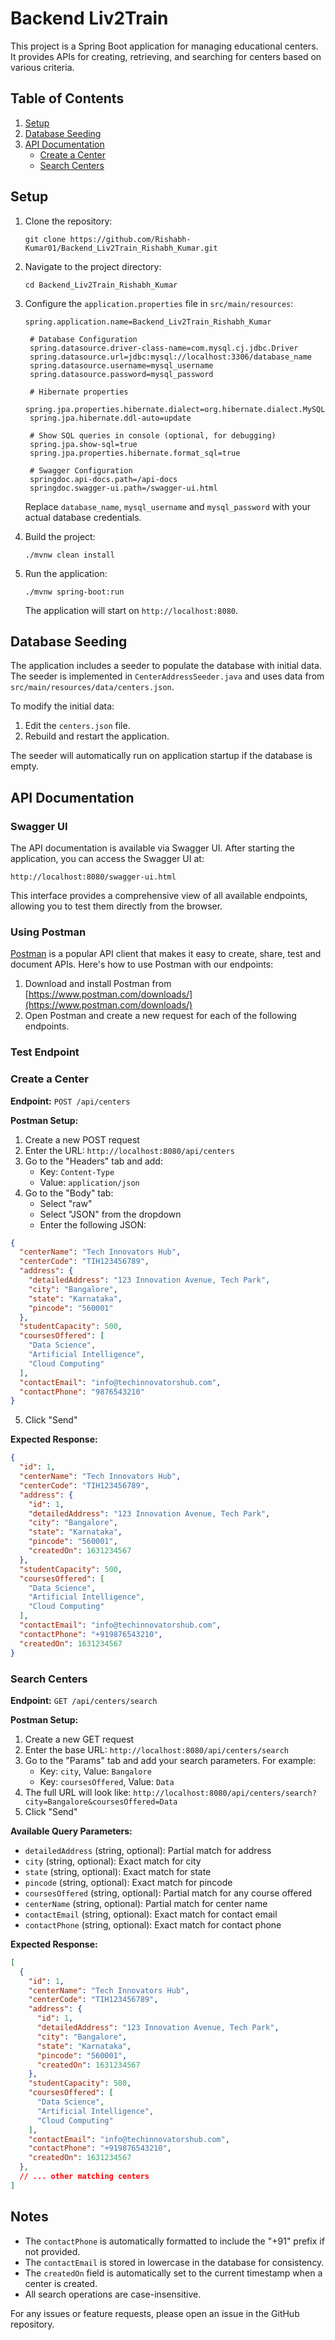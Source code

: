 # Backend Liv2Train

This project is a Spring Boot application for managing educational centers. It provides APIs for creating, retrieving, and searching for centers based on various criteria.

## Table of Contents

1. [Setup](#setup)
2. [Database Seeding](#database-seeding)
3. [API Documentation](#api-documentation)
   - [Create a Center](#create-a-center)
   - [Search Centers](#search-centers)

## Setup

1. Clone the repository:
   ```
   git clone https://github.com/Rishabh-Kumar01/Backend_Liv2Train_Rishabh_Kumar.git
   ```

2. Navigate to the project directory:
   ```
   cd Backend_Liv2Train_Rishabh_Kumar
   ```

3. Configure the `application.properties` file in `src/main/resources`:
   ```properties
   spring.application.name=Backend_Liv2Train_Rishabh_Kumar

    # Database Configuration
    spring.datasource.driver-class-name=com.mysql.cj.jdbc.Driver
    spring.datasource.url=jdbc:mysql://localhost:3306/database_name
    spring.datasource.username=mysql_username
    spring.datasource.password=mysql_password
    
    # Hibernate properties
    spring.jpa.properties.hibernate.dialect=org.hibernate.dialect.MySQLDialect
    spring.jpa.hibernate.ddl-auto=update
    
    # Show SQL queries in console (optional, for debugging)
    spring.jpa.show-sql=true
    spring.jpa.properties.hibernate.format_sql=true
    
    # Swagger Configuration
    springdoc.api-docs.path=/api-docs
    springdoc.swagger-ui.path=/swagger-ui.html

   ```
   
   Replace `database_name`,  `mysql_username` and `mysql_password` with your actual database credentials.

4. Build the project:
   ```
   ./mvnw clean install
   ```

5. Run the application:
   ```
   ./mvnw spring-boot:run
   ```

   The application will start on `http://localhost:8080`.

## Database Seeding

The application includes a seeder to populate the database with initial data. The seeder is implemented in `CenterAddressSeeder.java` and uses data from `src/main/resources/data/centers.json`.

To modify the initial data:

1. Edit the `centers.json` file.
2. Rebuild and restart the application.

The seeder will automatically run on application startup if the database is empty.

## API Documentation

### Swagger UI

The API documentation is available via Swagger UI. After starting the application, you can access the Swagger UI at:

```
http://localhost:8080/swagger-ui.html
```

This interface provides a comprehensive view of all available endpoints, allowing you to test them directly from the browser.

### Using Postman

[Postman](https://www.postman.com/) is a popular API client that makes it easy to create, share, test and document APIs. Here's how to use Postman with our endpoints:

1. Download and install Postman from [https://www.postman.com/downloads/](https://www.postman.com/downloads/)
2. Open Postman and create a new request for each of the following endpoints.

### Test Endpoint

### Create a Center

**Endpoint:** `POST /api/centers`

**Postman Setup:**
1. Create a new POST request
2. Enter the URL: `http://localhost:8080/api/centers`
3. Go to the "Headers" tab and add:
   - Key: `Content-Type`
   - Value: `application/json`
4. Go to the "Body" tab:
   - Select "raw"
   - Select "JSON" from the dropdown
   - Enter the following JSON:

```json
{
  "centerName": "Tech Innovators Hub",
  "centerCode": "TIH123456789",
  "address": {
    "detailedAddress": "123 Innovation Avenue, Tech Park",
    "city": "Bangalore",
    "state": "Karnataka",
    "pincode": "560001"
  },
  "studentCapacity": 500,
  "coursesOffered": [
    "Data Science",
    "Artificial Intelligence",
    "Cloud Computing"
  ],
  "contactEmail": "info@techinnovatorshub.com",
  "contactPhone": "9876543210"
}
```

5. Click "Send"

**Expected Response:**
```json
{
  "id": 1,
  "centerName": "Tech Innovators Hub",
  "centerCode": "TIH123456789",
  "address": {
    "id": 1,
    "detailedAddress": "123 Innovation Avenue, Tech Park",
    "city": "Bangalore",
    "state": "Karnataka",
    "pincode": "560001",
    "createdOn": 1631234567
  },
  "studentCapacity": 500,
  "coursesOffered": [
    "Data Science",
    "Artificial Intelligence",
    "Cloud Computing"
  ],
  "contactEmail": "info@techinnovatorshub.com",
  "contactPhone": "+919876543210",
  "createdOn": 1631234567
}
```

### Search Centers

**Endpoint:** `GET /api/centers/search`

**Postman Setup:**
1. Create a new GET request
2. Enter the base URL: `http://localhost:8080/api/centers/search`
3. Go to the "Params" tab and add your search parameters. For example:
   - Key: `city`, Value: `Bangalore`
   - Key: `coursesOffered`, Value: `Data`
4. The full URL will look like: `http://localhost:8080/api/centers/search?city=Bangalore&coursesOffered=Data`
5. Click "Send"

**Available Query Parameters:**
- `detailedAddress` (string, optional): Partial match for address
- `city` (string, optional): Exact match for city
- `state` (string, optional): Exact match for state
- `pincode` (string, optional): Exact match for pincode
- `coursesOffered` (string, optional): Partial match for any course offered
- `centerName` (string, optional): Partial match for center name
- `contactEmail` (string, optional): Exact match for contact email
- `contactPhone` (string, optional): Exact match for contact phone

**Expected Response:**
```json
[
  {
    "id": 1,
    "centerName": "Tech Innovators Hub",
    "centerCode": "TIH123456789",
    "address": {
      "id": 1,
      "detailedAddress": "123 Innovation Avenue, Tech Park",
      "city": "Bangalore",
      "state": "Karnataka",
      "pincode": "560001",
      "createdOn": 1631234567
    },
    "studentCapacity": 500,
    "coursesOffered": [
      "Data Science",
      "Artificial Intelligence",
      "Cloud Computing"
    ],
    "contactEmail": "info@techinnovatorshub.com",
    "contactPhone": "+919876543210",
    "createdOn": 1631234567
  },
  // ... other matching centers
]
```

## Notes

- The `contactPhone` is automatically formatted to include the "+91" prefix if not provided.
- The `contactEmail` is stored in lowercase in the database for consistency.
- The `createdOn` field is automatically set to the current timestamp when a center is created.
- All search operations are case-insensitive.

For any issues or feature requests, please open an issue in the GitHub repository.
